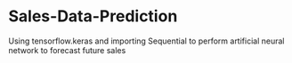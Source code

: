 # Sales-Data-Prediction
Using  tensorflow.keras and importing Sequential to perform artificial neural network to forecast future sales 
